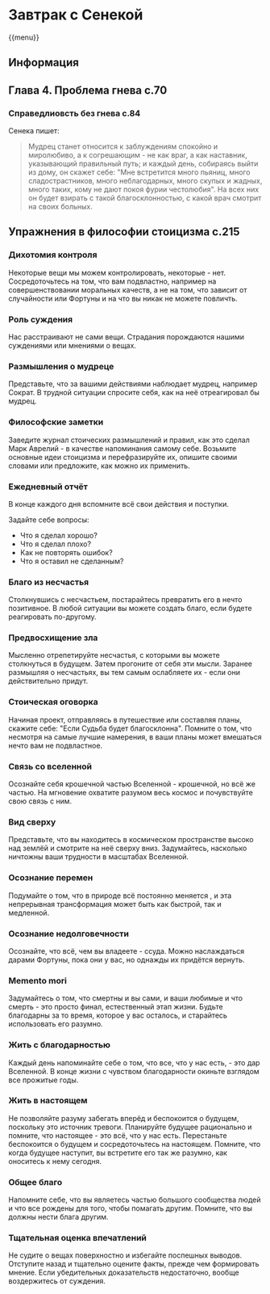 # Завтрак с Сенекой

{{menu}}

## Информация



## Глава 4. Проблема гнева с.70

### Справедлиовсть без гнева с.84

Сенека пишет:
> Мудрец станет относится к заблуждениям спокойно и миролюбиво, а к согрешающим - не как враг, а как наставник, указывающий правильный путь; и каждый день, собираясь выйти из дому, он скажет себе: "Мне встретится много пьяниц, много сладострастников, много неблагодарных, много скупых и жадных, много таких, кому не дают покоя фурии честолюбия". На всех них он будет взирать с такой благосклонностью, с какой врач смотрит на своих больных.

## Упражнения в философии стоицизма с.215

### Дихотомия контроля

Некоторые вещи мы можем контролировать, некоторые - нет. Сосредоточьтесь на том, что вам подвластно, например на совершенствовании моральных качеств, а не на том, что зависит от случайности или Фортуны и на что вы никак не можете повличть.

### Роль суждения

Нас расстраивают не сами вещи. Страдания порождаются нашими суждениями или мнениями о вещах.

### Размышления о мудреце

Представьте, что за вашими действиями наблюдает мудрец, например Сократ. В трудной ситуации спросите себя, как на неё отреагировал бы мудрец.

### Философские заметки

Заведите журнал стоических размышлений и правил, как это сделал Марк Аврелий - в качестве напоминания самому себе. Возьмите основные идеи стоицизма и перефразируйте их, опишите своими словами или предложите, как можно их применить.

### Ежедневный отчёт

В конце каждого дня вспомните всё свои действия и поступки. 

Задайте себе вопросы: 
- Что я сделал хорошо?
- Что я сделал плохо? 
- Как не повторять ошибок?
- Что я оставил не сделанным?

### Благо из несчастья

Столкнувшись с несчастьем, постарайтесь превратить его в нечто позитивное. В любой ситуации вы можете создать благо, если будете реагировать по-другому.

### Предвосхищение зла

Мысленно отрепетируйте несчастья, с которыми вы можете столкнуться в будущем. Затем прогоните от себя эти мысли. Заранее размышляя о несчастьях, вы тем самым ослабляете их - если они действительно придут.

### Стоическая оговорка

Начиная проект, отправляясь в путешествие или составляя планы, скажите себе: "Если Судьба будет благосклонна". Помните о том, что несмотря на самые лучшие намерения, в ваши планы может вмешаться нечто вам не подвластное.

### Связь со вселенной

Осознайте себя крошечной частью Вселенной - крошечной, но всё же частью. На мгновение охватите разумом весь космос и почувствуйте свою связь с ним. 

### Вид сверху

Представьте, что вы находитесь в космическом пространстве высоко над землёй и смотрите на неё сверху вниз. Задумайтесь, насколько ничтожны ваши трудности в масштабах Вселенной.

### Осознание перемен

Подумайте о том, что в природе всё постоянно меняется , и эта непрерывная трансформация может быть как быстрой, так и медленной.

### Осознание недолговечности

Осознайте, что всё, чем вы владеете - ссуда. Можно наслаждаться дарами Фортуны, пока они у вас, но однажды их придётся вернуть.

### Memento mori

Задумайтесь о том, что смертны и вы сами, и ваши любимые и что смерть - это просто финал, естественный этап жизни. Будьте благодарны за то время, которое у вас осталось, и старайтесь использовать его разумно.

### Жить с благодарностью

Каждый день напоминайте себе о том, что все, что у нас есть, - это дар Вселенной. В конце жизни с чувством благодарности окиньте взглядом все прожитые годы.

### Жить в настоящем

Не позволяйте разуму забегать вперёд и беспокоится о будущем, поскольку это источник тревоги. Планируйте будущее рационально и помните, что настоящее - это всё, что у нас есть. Перестаньте беспокоится о будущем и сосредоточьтесь на настоящем. Помните, что когда будущее наступит, вы встретите его так же разумно, как оноситесь к нему сегодня.

### Общее благо

Напомните себе, что вы являетесь частью большого сообщества людей и что все рождены для того, чтобы помагать другим. Помните, что вы должны нести блага другим.

### Тщательная оценка впечатлений

Не судите о вещах поверхностно и избегайте поспешных выводов. Отступите назад и тщательно оцените факты, прежде чем формировать мнение. Если убедительных доказательств недостаточно, вообще воздержитесь от суждения.